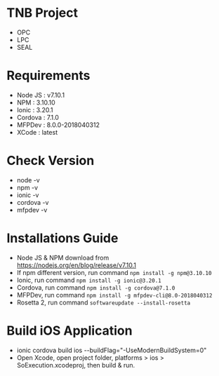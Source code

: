 # TNB Project
* OPC
* LPC
* SEAL

# Requirements
* Node JS : v7.10.1
* NPM     : 3.10.10
* Ionic   : 3.20.1
* Cordova : 7.1.0
* MFPDev  : 8.0.0-2018040312
* XCode   : latest

# Check Version
* node -v
* npm -v
* ionic -v
* cordova -v
* mfpdev -v

# Installations Guide
* Node JS & NPM download from https://nodejs.org/en/blog/release/v7.10.1
* If npm different version, run command `npm install -g npm@3.10.10`
* Ionic, run command `npm install -g ionic@3.20.1`
* Cordova, run command `npm install -g cordova@7.1.0`
* MFPDev, run command `npm install -g mfpdev-cli@8.0-2018040312`
* Rosetta 2, run command `softwareupdate --install-rosetta`

# Build iOS Application
* ionic cordova build ios --buildFlag="-UseModernBuildSystem=0"
* Open Xcode, open project folder, platforms > ios > SoExecution.xcodeproj, then build & run.
